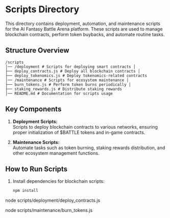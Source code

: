 # Scripts Directory

This directory contains deployment, automation, and maintenance scripts for the AI Fantasy Battle Arena platform. These scripts are used to manage blockchain contracts, perform token buybacks, and automate routine tasks.

## Structure Overview

```
/scripts
│── /deployment # Scripts for deploying smart contracts │ 
├── deploy_contracts.js # Deploy all blockchain contracts │
├── deploy_tokenomics.js # Deploy tokenomics-related contracts 
│── /maintenance # Scripts for ecosystem maintenance │
├── burn_tokens.js # Perform token burns periodically │
├── staking_rewards.js # Distribute staking rewards 
│── README.md # Documentation for scripts usage
```


## Key Components
1. **Deployment Scripts:**  
   Scripts to deploy blockchain contracts to various networks, ensuring proper initialization of $BATTLE tokens and in-game contracts.

2. **Maintenance Scripts:**  
   Automate tasks such as token burning, staking rewards distribution, and other ecosystem management functions.

## How to Run Scripts
1. Install dependencies for blockchain scripts:  
   ```bash
   npm install

node scripts/deployment/deploy_contracts.js

node scripts/maintenance/burn_tokens.js




